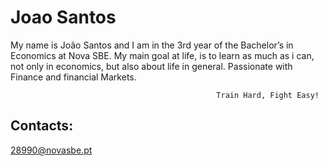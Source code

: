 # Joao Santos

My name is João Santos and I am in the 3rd year of the Bachelor’s in Economics at Nova SBE. My main goal at life, is to learn as much as i can, not only in economics, but also about life in general. Passionate with Finance and financial Markets.

                                                  Train Hard, Fight Easy!

## Contacts:

28990@novasbe.pt
